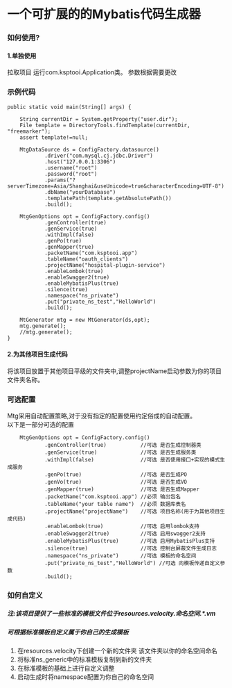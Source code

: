 # 一个可扩展的的Mybatis代码生成器
### 如何使用?  

#### 1.单独使用
拉取项目 运行com.ksptooi.Application类。 参数根据需要更改  
### 示例代码


    public static void main(String[] args) {

        String currentDir = System.getProperty("user.dir");
        File template = DirectoryTools.findTemplate(currentDir, "freemarker");
        assert template!=null;

        MtgDataSource ds = ConfigFactory.datasource()
                .driver("com.mysql.cj.jdbc.Driver")
                .host("127.0.0.1:3306")
                .username("root")
                .password("root")
                .params("?serverTimezone=Asia/Shanghai&useUnicode=true&characterEncoding=UTF-8")
                .dbName("yourDatabase")
                .templatePath(template.getAbsolutePath())
                .build();

        MtgGenOptions opt = ConfigFactory.config()
                .genController(true)
                .genService(true)
                .withImpl(false)
                .genPo(true)
                .genMapper(true)
                .packetName("com.ksptooi.app")
                .tableName("oauth_clients")
                .projectName("hospital-plugin-service")
                .enableLombok(true)
                .enableSwagger2(true)
                .enableMybatisPlus(true)
                .silence(true)
                .namespace("ns_private")
                .put("private_ns_test","HelloWorld")
                .build();

        MtGenerator mtg = new MtGenerator(ds,opt);
        mtg.generate();
        //mtg.generate();
    }

#### 2.为其他项目生成代码
将该项目放置于其他项目平级的文件夹中,调整projectName启动参数为你的项目文件夹名称。

### 可选配置
Mtg采用自动配置策略,对于没有指定的配置使用约定俗成的自动配置。   
以下是一部分可选的配置

        MtgGenOptions opt = ConfigFactory.config()
                .genController(true)           //可选 是否生成控制器类
                .genService(true)              //可选 是否生成服务类
                .withImpl(false)               //可选 是否使用接口+实现的模式生成服务
                .genPo(true)                   //可选 是否生成PO
                .genVo(true)                   //可选 是否生成VO
                .genMapper(true)               //可选 是否生成Mapper
                .packetName("com.ksptooi.app") //必须 输出包名
                .tableName("your table name")  //必须 数据库表名
                .projectName("projectName")    //可选 项目名称(用于为其他项目生成代码)
                .enableLombok(true)            //可选 启用lombok支持
                .enableSwagger2(true)          //可选 启用swagger2支持
                .enableMybatisPlus(true)       //可选 启用MybatisPlus支持
                .silence(true)                 //可选 控制台屏蔽文件生成日志
                .namespace("ns_private")       //可选 模板的命名空间
                .put("private_ns_test","HelloWorld") //可选 向模板传递自定义参数
                .build();

### 如何自定义
##### 注:该项目提供了一些标准的模板文件位于resources.velocity.命名空间.*.vm
##### 可根据标准模板自定义属于你自己的生成模板
1. 在resources.velocity下创建一个新的文件夹 该文件夹以你的命名空间命名
2. 将标准ns_generic中的标准模板复制到新的文件夹
3. 在标准模板的基础上进行自定义调整
4. 启动生成时将namespace配置为你自己的命名空间



